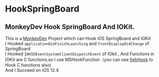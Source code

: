 # HookSpringBoard
## MonkeyDev Hook SpringBoard And IOKit.  
This is a [MonkeyDev](https://github.com/AloneMonkey/MonkeyDev) Project which can Hook iOS SpringBoard and IOKit   
I Hooked `applicationDidFinishLaunching` and `frontDisplayDidChange` of SpringBoard    
I Hooked `IOHIDEventSystemClientDispatchEvent` of IOkit , And Functions in IOKit are C functions,so I use MSHookFunction（you can use [fishHook](https://github.com/facebook/fishhook) to Hook C functions also)   
And I Succeed on iOS 12.4  


